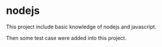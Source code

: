 # nodejs
This project include basic knowledge of nodejs and javascript.

Then some test case were added into this project.